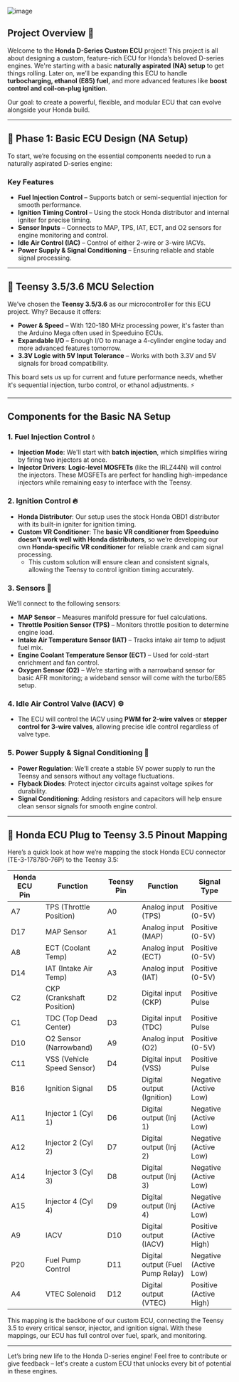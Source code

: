 
![image](https://github.com/user-attachments/assets/e8978d20-c5d4-4e09-a5d5-d8dd63e53b35)


## Project Overview 🌟

Welcome to the **Honda D-Series Custom ECU** project! This project is all about designing a custom, feature-rich ECU for Honda’s beloved D-series engines. We're starting with a basic **naturally aspirated (NA) setup** to get things rolling. Later on, we’ll be expanding this ECU to handle **turbocharging, ethanol (E85) fuel**, and more advanced features like **boost control and coil-on-plug ignition**.

Our goal: to create a powerful, flexible, and modular ECU that can evolve alongside your Honda build.

---

## 🎯 Phase 1: Basic ECU Design (NA Setup)

To start, we’re focusing on the essential components needed to run a naturally aspirated D-series engine:

### Key Features
- **Fuel Injection Control** – Supports batch or semi-sequential injection for smooth performance.
- **Ignition Timing Control** – Using the stock Honda distributor and internal igniter for precise timing.
- **Sensor Inputs** – Connects to MAP, TPS, IAT, ECT, and O2 sensors for engine monitoring and control.
- **Idle Air Control (IAC)** – Control of either 2-wire or 3-wire IACVs.
- **Power Supply & Signal Conditioning** – Ensuring reliable and stable signal processing.

---

## 🧠 Teensy 3.5/3.6 MCU Selection

We’ve chosen the **Teensy 3.5/3.6** as our microcontroller for this ECU project. Why? Because it offers:
- **Power & Speed** – With 120-180 MHz processing power, it's faster than the Arduino Mega often used in Speeduino ECUs.
- **Expandable I/O** – Enough I/O to manage a 4-cylinder engine today and more advanced features tomorrow.
- **3.3V Logic with 5V Input Tolerance** – Works with both 3.3V and 5V signals for broad compatibility.

This board sets us up for current and future performance needs, whether it's sequential injection, turbo control, or ethanol adjustments. ⚡

---

## Components for the Basic NA Setup

### 1. Fuel Injection Control 💧
- **Injection Mode**: We'll start with **batch injection**, which simplifies wiring by firing two injectors at once.
- **Injector Drivers**: **Logic-level MOSFETs** (like the IRLZ44N) will control the injectors. These MOSFETs are perfect for handling high-impedance injectors while remaining easy to interface with the Teensy.

### 2. Ignition Control 🔥
- **Honda Distributor**: Our setup uses the stock Honda OBD1 distributor with its built-in igniter for ignition timing.
- **Custom VR Conditioner**: The **basic VR conditioner from Speeduino doesn’t work well with Honda distributors**, so we’re developing our own **Honda-specific VR conditioner** for reliable crank and cam signal processing.
  - This custom solution will ensure clean and consistent signals, allowing the Teensy to control ignition timing accurately.

### 3. Sensors 📡
We’ll connect to the following sensors:
- **MAP Sensor** – Measures manifold pressure for fuel calculations.
- **Throttle Position Sensor (TPS)** – Monitors throttle position to determine engine load.
- **Intake Air Temperature Sensor (IAT)** – Tracks intake air temp to adjust fuel mix.
- **Engine Coolant Temperature Sensor (ECT)** – Used for cold-start enrichment and fan control.
- **Oxygen Sensor (O2)** – We’re starting with a narrowband sensor for basic AFR monitoring; a wideband sensor will come with the turbo/E85 setup.

### 4. Idle Air Control Valve (IACV) ⚙️
- The ECU will control the IACV using **PWM for 2-wire valves** or **stepper control for 3-wire valves**, allowing precise idle control regardless of valve type.

### 5. Power Supply & Signal Conditioning 🔋
- **Power Regulation**: We’ll create a stable 5V power supply to run the Teensy and sensors without any voltage fluctuations.
- **Flyback Diodes**: Protect injector circuits against voltage spikes for durability.
- **Signal Conditioning**: Adding resistors and capacitors will help ensure clean sensor signals for smooth engine control.

---

## 🔌 Honda ECU Plug to Teensy 3.5 Pinout Mapping

Here’s a quick look at how we’re mapping the stock Honda ECU connector (TE-3-178780-76P) to the Teensy 3.5:

|   Honda ECU Pin | Function                  | Teensy Pin | Function                 | Signal Type               |
|-----------------|---------------------------|------------|--------------------------|---------------------------|
| A7              | TPS (Throttle Position)   | A0         | Analog input (TPS)       | Positive (0-5V)           |
| D17             | MAP Sensor                | A1         | Analog input (MAP)       | Positive (0-5V)           |
| A8              | ECT (Coolant Temp)        | A2         | Analog input (ECT)       | Positive (0-5V)           |
| D14             | IAT (Intake Air Temp)     | A3         | Analog input (IAT)       | Positive (0-5V)           |
| C2              | CKP (Crankshaft Position) | D2         | Digital input (CKP)      | Positive Pulse            |
| C1              | TDC (Top Dead Center)     | D3         | Digital input (TDC)      | Positive Pulse            |
| D10             | O2 Sensor (Narrowband)    | A9         | Analog input (O2)        | Positive (0-5V)           |
| C11             | VSS (Vehicle Speed Sensor)| D4         | Digital input (VSS)      | Positive Pulse            |
| B16             | Ignition Signal           | D5         | Digital output (Ignition)| Negative (Active Low)     |
| A11             | Injector 1 (Cyl 1)        | D6         | Digital output (Inj 1)   | Negative (Active Low)     |
| A12             | Injector 2 (Cyl 2)        | D7         | Digital output (Inj 2)   | Negative (Active Low)     |
| A14             | Injector 3 (Cyl 3)        | D8         | Digital output (Inj 3)   | Negative (Active Low)     |
| A15             | Injector 4 (Cyl 4)        | D9         | Digital output (Inj 4)   | Negative (Active Low)     |
| A9              | IACV                      | D10        | Digital output (IACV)    | Positive (Active High)    |
| P20             | Fuel Pump Control         | D11        | Digital output (Fuel Pump Relay) | Negative (Active Low) |
| A4              | VTEC Solenoid             | D12        | Digital output (VTEC)    | Positive (Active High)    |

This mapping is the backbone of our custom ECU, connecting the Teensy 3.5 to every critical sensor, injector, and ignition signal. With these mappings, our ECU has full control over fuel, spark, and monitoring.

---

Let’s bring new life to the Honda D-series engine! Feel free to contribute or give feedback – let's create a custom ECU that unlocks every bit of potential in these engines.
